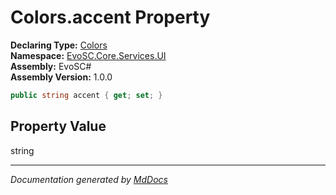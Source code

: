 ﻿<!--  
  <auto-generated>   
    The contents of this file were generated by a tool.  
    Changes to this file may be list if the file is regenerated  
  </auto-generated>   
-->

# Colors.accent Property

**Declaring Type:** [Colors](../index.md)  
**Namespace:** [EvoSC.Core.Services.UI](../../index.md)  
**Assembly:** EvoSC\#  
**Assembly Version:** 1.0.0

```csharp
public string accent { get; set; }
```

## Property Value

string

___

*Documentation generated by [MdDocs](https://github.com/ap0llo/mddocs)*
